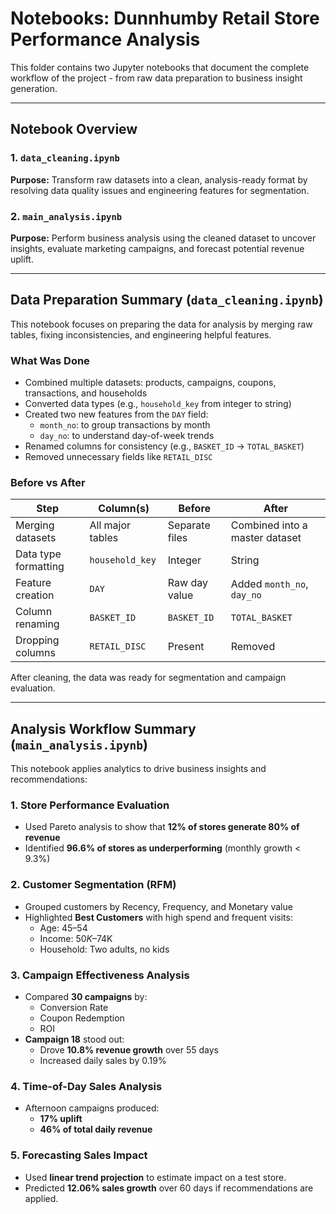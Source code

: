 # Notebooks: Dunnhumby Retail Store Performance Analysis

This folder contains two Jupyter notebooks that document the complete workflow of the project - from raw data preparation to business insight generation.


---

## Notebook Overview

### 1. `data_cleaning.ipynb`  
**Purpose:** Transform raw datasets into a clean, analysis-ready format by resolving data quality issues and engineering features for segmentation.

### 2. `main_analysis.ipynb`  
**Purpose:** Perform business analysis using the cleaned dataset to uncover insights, evaluate marketing campaigns, and forecast potential revenue uplift.

---

## Data Preparation Summary (`data_cleaning.ipynb`)

This notebook focuses on preparing the data for analysis by merging raw tables, fixing inconsistencies, and engineering helpful features.

### What Was Done

- Combined multiple datasets: products, campaigns, coupons, transactions, and households
- Converted data types (e.g., `household_key` from integer to string)
- Created two new features from the `DAY` field:  
  - `month_no`: to group transactions by month  
  - `day_no`: to understand day-of-week trends  
- Renamed columns for consistency (e.g., `BASKET_ID` → `TOTAL_BASKET`)
- Removed unnecessary fields like `RETAIL_DISC`

### Before vs After

| Step                  | Column(s)         | Before                          | After                              |
|-----------------------|-------------------|----------------------------------|------------------------------------|
| Merging datasets      | All major tables  | Separate files                  | Combined into a master dataset     |
| Data type formatting  | `household_key`   | Integer                          | String                             |
| Feature creation      | `DAY`             | Raw day value                    | Added `month_no`, `day_no`         |
| Column renaming       | `BASKET_ID`       | `BASKET_ID`                      | `TOTAL_BASKET`                     |
| Dropping columns      | `RETAIL_DISC`     | Present                          | Removed                            |


After cleaning, the data was ready for segmentation and campaign evaluation.

---

## Analysis Workflow Summary (`main_analysis.ipynb`)

This notebook applies analytics to drive business insights and recommendations:

### 1. Store Performance Evaluation
- Used Pareto analysis to show that **12% of stores generate 80% of revenue**
- Identified **96.6% of stores as underperforming** (monthly growth < 9.3%)

### 2. Customer Segmentation (RFM)
- Grouped customers by Recency, Frequency, and Monetary value
- Highlighted **Best Customers** with high spend and frequent visits:
  - Age: 45–54  
  - Income: $50K–$74K  
  - Household: Two adults, no kids

### 3. Campaign Effectiveness Analysis
- Compared **30 campaigns** by:
  - Conversion Rate
  - Coupon Redemption
  - ROI
- **Campaign 18** stood out:
  - Drove **10.8% revenue growth** over 55 days
  - Increased daily sales by 0.19%

### 4. Time-of-Day Sales Analysis
- Afternoon campaigns produced:
  - **17% uplift**
  - **46% of total daily revenue**

### 5. Forecasting Sales Impact
- Used **linear trend projection** to estimate impact on a test store.
- Predicted **12.06% sales growth** over 60 days if recommendations are applied.
